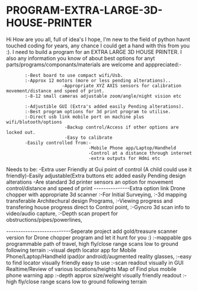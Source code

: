 # PROGRAM-EXTRA-LARGE-3D-HOUSE-PRINTER
Hi How are you all, full of idea's I hope,
I'm new to the field of python havnt touched coding for years,
any chance I could get a hand with this from you :).
I need to build a program for an EXTRA LARGE 3D HOUSE PRINTER.
I also any information you know of about best options for anyt parts/programs/componants/materials are welcome and apppreciated:-
           
           :-Best board to use compact wifi/Usb.
           :-Approx 12 motors (more or less pending alterations)..
                         -Appropriate XYZ AXIS sensors for calibration movement/distance and speed of print.
           :-8-12 small cameras adjustable zoom/angle/night vision etc
           
           :-Adjustible GUI (Extra's added easily Pending alterations).
           :-Best program options for 3d print program to utilise.
           :-Direct usb link mobile port on machine plus wifi/blutooth/options
                          -Backup control/Access if other options are locked out.
                          -Easy to calibrate 
           -Easily controlled from:-
                                   -Mobile Phone app/Laptop/Handheld 
                                   -Control at a distance through internet 
                                   -extra outputs for Hdmi etc
Needs to be:
           -Extra user Friendly at Gui point of control (A child could use it friendly)-Easily adjustable(Extra buttons etc added easily Pending design alterations
           -Are standard 3d printer sensors an option for movement control/distance and speed of print
           ---------------Extra option link Drone chopper with appropriate 3d scanner
                                 :-For Initial Surveying,
                                 :-3d mapping transferable Architechural design Programs,
                                 :-Viewing progress and transfering house progress direct to Control point,
                                 :-Gyncro 3d scan info to video/audio capture,
                                 :-Depth scan propert for obstructions/pipes/powerlines,
                                 
---------------------------Seperate project add gold/treasure scanner version for Drone chopper program and let it hunt for you :)
           :-mappable gps programmable path of travel, high fly/close range scans low to ground following terrain
           :-visual depth locator app for Mobile Phone/Laptop/Handheld ipad(or android)/augmented reality glasses,
           :-easy to find locator visually friendly easy to use
           :-scan readout visually in GUI Realtime/Review of various locations/heights 
           Map of Find plus mobile phone warning app
                      :-depth approx size/weight visually friendly readout
                      :-high fly/close range scans low to ground following terrain
